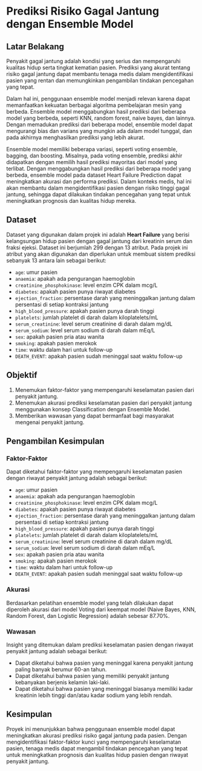 # Prediksi Risiko Gagal Jantung dengan Ensemble Model

## Latar Belakang

Penyakit gagal jantung adalah kondisi yang serius dan mempengaruhi kualitas hidup serta tingkat kematian pasien. Prediksi yang akurat tentang risiko gagal jantung dapat membantu tenaga medis dalam mengidentifikasi pasien yang rentan dan memungkinkan pengambilan tindakan pencegahan yang tepat.

Dalam hal ini, penggunaan ensemble model menjadi relevan karena dapat memanfaatkan kekuatan berbagai algoritma pembelajaran mesin yang berbeda. Ensemble model menggabungkan hasil prediksi dari beberapa model yang berbeda, seperti KNN, random forest, naive bayes, dan lainnya. Dengan memadukan prediksi dari beberapa model, ensemble model dapat mengurangi bias dan varians yang mungkin ada dalam model tunggal, dan pada akhirnya menghasilkan prediksi yang lebih akurat.

Ensemble model memiliki beberapa variasi, seperti voting ensemble, bagging, dan boosting. Misalnya, pada voting ensemble, prediksi akhir didapatkan dengan memilih hasil prediksi mayoritas dari model yang terlibat. Dengan menggabungkan hasil prediksi dari beberapa model yang berbeda, ensemble model pada dataset Heart Failure Prediction dapat meningkatkan akurasi dan performa prediksi. Dalam konteks medis, hal ini akan membantu dalam mengidentifikasi pasien dengan risiko tinggi gagal jantung, sehingga dapat dilakukan tindakan pencegahan yang tepat untuk meningkatkan prognosis dan kualitas hidup mereka.

## Dataset

Dataset yang digunakan dalam projek ini adalah **Heart Failure** yang berisi kelangsungan hidup pasien dengan gagal jantung dari kreatinin serum dan fraksi ejeksi. Dataset ini berjumlah 299 dengan 13 atribut. Pada projek ini atribut yang akan digunakan dan diperlukan untuk membuat sistem prediksi sebanyak 13 antara lain sebagai berikut:

- `age`: umur pasien
- `anaemia`: apakah ada pengurangan haemoglobin
- `creatinine_phosphokinase`: level enzim CPK dalam mcg/L
- `diabetes`: apakah pasien punya riwayat diabetes
- `ejection_fraction`: persentase darah yang meninggalkan jantung dalam persentasi di setiap kontraksi jantung
- `high_blood_pressure`: apakah pasien punya darah tinggi
- `platelets`: jumlah platelet di darah dalam kiloplatelets/mL
- `serum_creatinine`: level serum creatinine di darah dalam mg/dL
- `serum_sodium`: level serum sodium di darah dalam mEq/L
- `sex`: apakah pasien pria atau wanita
- `smoking`: apakah pasien merokok
- `time`: waktu dalam hari untuk follow-up
- `DEATH_EVENT`: apakah pasien sudah meninggal saat waktu follow-up

## Objektif

1. Menemukan faktor-faktor yang mempengaruhi keselamatan pasien dari penyakit jantung.
2. Menemukan akurasi prediksi keselamatan pasien dari penyakit jantung menggunakan konsep Classification dengan Ensemble Model.
3. Memberikan wawasan yang dapat bermanfaat bagi masyarakat mengenai penyakit jantung.

## Pengambilan Kesimpulan

### Faktor-Faktor

Dapat diketahui faktor-faktor yang mempengaruhi keselamatan pasien dengan riwayat penyakit jantung adalah sebagai berikut:

- `age`: umur pasien
- `anaemia`: apakah ada pengurangan haemoglobin
- `creatinine_phosphokinase`: level enzim CPK dalam mcg/L
- `diabetes`: apakah pasien punya riwayat diabetes
- `ejection_fraction`: persentase darah yang meninggalkan jantung dalam persentasi di setiap kontraksi jantung
- `high_blood_pressure`: apakah pasien punya darah tinggi
- `platelets`: jumlah platelet di darah dalam kiloplatelets/mL
- `serum_creatinine`: level serum creatinine di darah dalam mg/dL
- `serum_sodium`: level serum sodium di darah dalam mEq/L
- `sex`: apakah pasien pria atau wanita
- `smoking`: apakah pasien merokok
- `time`: waktu dalam hari untuk follow-up
- `DEATH_EVENT`: apakah pasien sudah meninggal saat waktu follow-up

### Akurasi

Berdasarkan pelatihan ensemble model yang telah dilakukan dapat diperoleh akurasi dari model Voting dari keempat model (Naive Bayes, KNN, Random Forest, dan Logistic Regression) adalah sebesar 87.70%.

### Wawasan

Insight yang ditemukan dalam prediksi keselamatan pasien dengan riwayat penyakit jantung adalah sebagai berikut:

- Dapat diketahui bahwa pasien yang meninggal karena penyakit jantung paling banyak berumur 60-an tahun.
- Dapat diketahui bahwa pasien yang memiliki penyakit jantung kebanyakan berjenis kelamin laki-laki.
- Dapat diketahui bahwa pasien yang meninggal biasanya memiliki kadar kreatinin lebih tinggi dan/atau kadar sodium yang lebih rendah.

## Kesimpulan

Proyek ini menunjukkan bahwa penggunaan ensemble model dapat meningkatkan akurasi prediksi risiko gagal jantung pada pasien. Dengan mengidentifikasi faktor-faktor kunci yang mempengaruhi keselamatan pasien, tenaga medis dapat mengambil tindakan pencegahan yang tepat untuk meningkatkan prognosis dan kualitas hidup pasien dengan riwayat penyakit jantung.
